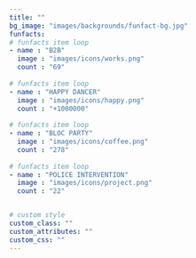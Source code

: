```yaml
---
title: ""
bg_image: "images/backgrounds/funfact-bg.jpg"
funfacts:
# funfacts item loop
- name : "B2B"
  image : "images/icons/works.png"
  count : "69"
  
# funfacts item loop
- name : "HAPPY DANCER"
  image : "images/icons/happy.png"
  count : "+1000000"
  
# funfacts item loop
- name : "BLOC PARTY"
  image : "images/icons/coffee.png"
  count : "278"
  
# funfacts item loop
- name : "POLICE INTERVENTION"
  image : "images/icons/project.png"
  count : "22"


# custom style
custom_class: "" 
custom_attributes: "" 
custom_css: ""
---
```

